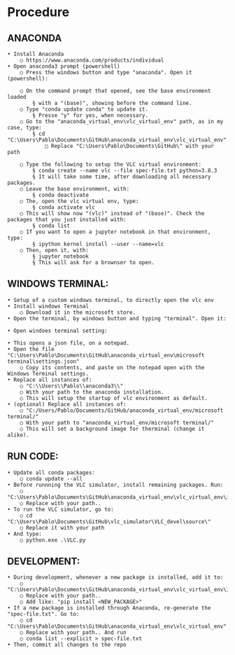 # Procedure

<!-- 
## vlc_virtual_env
Files for the VLC virtual env setup.


## microsoft terminal
Setup the microsoft terminal for the VLC anaconda virtual environment. -->
 
 

## ANACONDA
	• Install Anaconda
		○ https://www.anaconda.com/products/individual
	• Open anaconda3 prompt (powershell)
		○ Press the windows button and type "anaconda". Open it (powershell):
		
		○ On the command prompt that opened, see the base environment loaded
			§ with a "(base)", showing before the command line.
		○ Type "conda update conda" to update it.
			§ Presse "y" for yes, when necessary.
		○ Go to the "anaconda_virtual_env\vlc_virtual_env" path, as in my case, type:
			§ cd "C:\Users\Pablo\Documents\GitHub\anaconda_virtual_env\vlc_virtual_env"
				□ Replace "C:\Users\Pablo\Documents\GitHub\" with your path
		
		○ Type the following to setup the VLC virtual environment:
			§ conda create --name vlc --file spec-file.txt python=3.8.3
			§ It will take some time, after downloading all necessary packages.
		○ Leave the base environment, with:
			§ conda deactivate
		○ The, open the vlc virtual env, type:
			§ conda activate vlc
		○ This will show now "(vlc)" instead of "(base)". Check the packages that you just installed with:
			§ conda list
		○ If you want to open a jupyter notebook in that environment, type:
			§ ipython kernel install --user --name=vlc
		○ Then, open it, with:
			§ jupyter notebook
			§ This will ask for a brownser to open.



## WINDOWS TERMINAL:

	• Setup of a custom windows terminal, to directly open the vlc env
	• Install windows Terminal
		○ Download it in the microsoft store.
	• Open the terminal, by windows button and typing "terminal". Open it: 
		
	• Open windoes terminal setting:
		
	• This opens a json file, on a notepad.
	• Open the file "C:\Users\Pablo\Documents\GitHub\anaconda_virtual_env\microsoft terminal\settings.json"
		○ Copy its contents, and paste on the notepad open with the Windows Terminal settings.
	• Replace all instances of:
		○ "C:\\Users\\Pablo\\anaconda3\\"
		○ With your path to the anaconda installation.
		○ This will setup the startup of vlc environment as default.
	• (optional) Replace all instances of:
		○ "C:/Users/Pablo/Documents/GitHub/anaconda_virtual_env/microsoft terminal/"
		○ With your path to "anaconda_virtual_env/microsoft terminal/"
		○ This will set a background image for therminal (change it alike).


## RUN CODE:

	• Update all conda packages:
		○ conda update --all
	• Before runnning the VLC simulator, install remaining packages. Run:
		○ "C:\Users\Pablo\Documents\GitHub\anaconda_virtual_env\vlc_virtual_env\install_other_packages.bat"
		○ Replace with your path..
	• To run the VLC simulator, go to:
		○ cd "C:\Users\Pablo\Documents\GitHub\vlc_simulator\VLC_devel\source\"
		○ Replace it with your path
	• And type:
		○ python.exe .\VLC.py


## DEVELOPMENT:

	• During development, whenever a new package is installed, add it to:
		○ "C:\Users\Pablo\Documents\GitHub\anaconda_virtual_env\vlc_virtual_env\install_other_packages.bat"
		○ Replace with your path..
		○ Add like: "pip install <NEW_PACKAGE>"
	• If a new package is installed through Anaconda, re-generate the "spec-file.txt". Go to:
		○ cd "C:\Users\Pablo\Documents\GitHub\anaconda_virtual_env\vlc_virtual_env"
		○ Replace with your path.. And run
		○ conda list --explicit > spec-file.txt
	• Then, commit all changes to the repo

